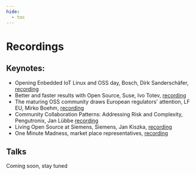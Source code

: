 ```yaml
---
hide:
  - toc
---
```


# Recordings

## Keynotes:
- Opening Enbedded IoT Linux and OSS day, Bosch, Dirk Sanderschäfer, [recording](https://media.video.bosch.com/media/ELIOD+Opening/0_wxxmxii7)
- Better and faster results with Open Source﻿, Suse, Ivo Totev, [recording](https://media.video.bosch.com/media/ELIOD+SUSE+Keynote/0_bi21m6md)
- The maturing OSS community draws European regulators' attention, LF EU, Mirko Boehm, [recording](https://media.video.bosch.com/media/ELIOD+Linux+Foundation+Keynote/0_svfsvuwy)
- Community Collaboration Patterns: Addressing Risk and Complexity, Pengutronix, Jan Lübbe [recording](https://media.video.bosch.com/media/ELIOD+Pengutronix+Keynote/0_2w1w88nb)
- Living Open Source at Siemens, Siemens, Jan Kiszka﻿, [recording](https://media.video.bosch.com/media/ELIOD+Siemens+Keynote/0_fvo5pge8)
- One Minute Madness, market place representatives, [recording](https://media.video.bosch.com/media/ELIOD+Opening/0_wxxmxii7)

 
## Talks

Coming soon, stay tuned 

